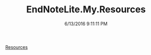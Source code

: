 ﻿---
title: EndNoteLite.My.Resources
date: 6/13/2016 9:11:11 PM
---

[Resources](T-EndNoteLite.My.Resources.Resources.html)
